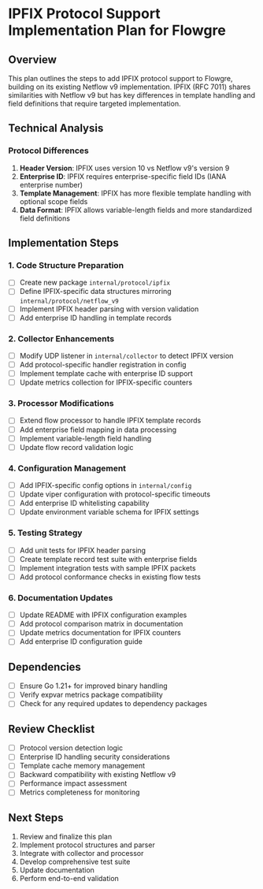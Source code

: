 # IPFIX Protocol Support Implementation Plan for Flowgre

## Overview
This plan outlines the steps to add IPFIX protocol support to Flowgre, building on its existing Netflow v9 implementation. IPFIX (RFC 7011) shares similarities with Netflow v9 but has key differences in template handling and field definitions that require targeted implementation.

## Technical Analysis
### Protocol Differences
1. **Header Version**: IPFIX uses version 10 vs Netflow v9's version 9
2. **Enterprise ID**: IPFIX requires enterprise-specific field IDs (IANA enterprise number)
3. **Template Management**: IPFIX has more flexible template handling with optional scope fields
4. **Data Format**: IPFIX allows variable-length fields and more standardized field definitions

## Implementation Steps

### 1. Code Structure Preparation
- [ ] Create new package `internal/protocol/ipfix`
- [ ] Define IPFIX-specific data structures mirroring `internal/protocol/netflow_v9`
- [ ] Implement IPFIX header parsing with version validation
- [ ] Add enterprise ID handling in template records

### 2. Collector Enhancements
- [ ] Modify UDP listener in `internal/collector` to detect IPFIX version
- [ ] Add protocol-specific handler registration in config
- [ ] Implement template cache with enterprise ID support
- [ ] Update metrics collection for IPFIX-specific counters

### 3. Processor Modifications
- [ ] Extend flow processor to handle IPFIX template records
- [ ] Add enterprise field mapping in data processing
- [ ] Implement variable-length field handling
- [ ] Update flow record validation logic

### 4. Configuration Management
- [ ] Add IPFIX-specific config options in `internal/config`
- [ ] Update viper configuration with protocol-specific timeouts
- [ ] Add enterprise ID whitelisting capability
- [ ] Update environment variable schema for IPFIX settings

### 5. Testing Strategy
- [ ] Add unit tests for IPFIX header parsing
- [ ] Create template record test suite with enterprise fields
- [ ] Implement integration tests with sample IPFIX packets
- [ ] Add protocol conformance checks in existing flow tests

### 6. Documentation Updates
- [ ] Update README with IPFIX configuration examples
- [ ] Add protocol comparison matrix in documentation
- [ ] Update metrics documentation for IPFIX counters
- [ ] Add enterprise ID configuration guide

## Dependencies
- [ ] Ensure Go 1.21+ for improved binary handling
- [ ] Verify expvar metrics package compatibility
- [ ] Check for any required updates to dependency packages

## Review Checklist
- [ ] Protocol version detection logic
- [ ] Enterprise ID handling security considerations
- [ ] Template cache memory management
- [ ] Backward compatibility with existing Netflow v9
- [ ] Performance impact assessment
- [ ] Metrics completeness for monitoring

## Next Steps
1. Review and finalize this plan
2. Implement protocol structures and parser
3. Integrate with collector and processor
4. Develop comprehensive test suite
5. Update documentation
6. Perform end-to-end validation